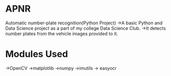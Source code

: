 # APNR
Automatic number-plate recognition(Python Project)
->A basic Python and Data Science project as a part of my college Data Science Club.
->It detects number plates from the vehicle images provided to it.

# Modules Used
->OpenCV
->matplotlib
->numpy
->imutils
-> easyocr